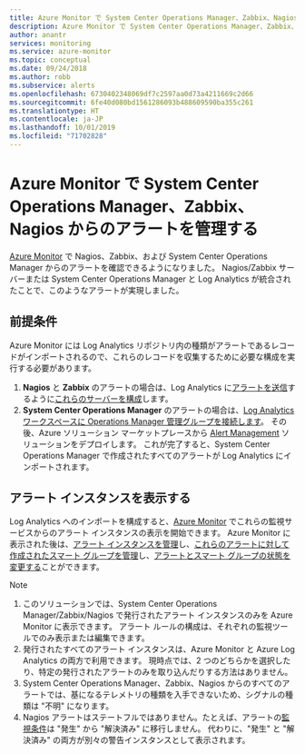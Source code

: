```yaml
---
title: Azure Monitor で System Center Operations Manager、Zabbix、Nagios からのアラートを管理する
description: Azure Monitor で System Center Operations Manager、Zabbix、Nagios からのアラートを管理する
author: anantr
services: monitoring
ms.service: azure-monitor
ms.topic: conceptual
ms.date: 09/24/2018
ms.author: robb
ms.subservice: alerts
ms.openlocfilehash: 6730402348069df7c2597aa0d73a4211669c2d66
ms.sourcegitcommit: 6fe40d080bd1561286093b488609590ba355c261
ms.translationtype: HT
ms.contentlocale: ja-JP
ms.lasthandoff: 10/01/2019
ms.locfileid: "71702828"
---
```

# <a name="manage-alerts-from-system-center-operations-manager-zabbix-and-nagios-in-azure-monitor"></a>Azure Monitor で System Center Operations Manager、Zabbix、Nagios からのアラートを管理する

[Azure Monitor](https://aka.ms/azure-alerts-overview) で Nagios、Zabbix、および System Center Operations Manager からのアラートを確認できるようになりました。 Nagios/Zabbix サーバーまたは System Center Operations Manager と Log Analytics が統合されたことで、このようなアラートが実現しました。 

## <a name="prerequisites"></a>前提条件
Azure Monitor には Log Analytics リポジトリ内の種類がアラートであるレコードがインポートされるので、これらのレコードを収集するために必要な構成を実行する必要があります。
1. **Nagios** と **Zabbix** のアラートの場合は、Log Analytics に[アラートを送信](https://docs.microsoft.com/azure/azure-monitor/platform/data-sources-alerts-nagios-zabbix?toc=%2Fazure%2Fazure-monitor%2Ftoc.json)するように[これらのサーバーを構成](https://docs.microsoft.com/azure/log-analytics/log-analytics-linux-agents)します。
1. **System Center Operations Manager** のアラートの場合は、[Log Analytics ワークスペースに Operations Manager 管理グループを接続します](https://docs.microsoft.com/azure/log-analytics/log-analytics-om-agents)。 その後、Azure ソリューション マーケットプレースから [Alert Management](https://docs.microsoft.com/azure/azure-monitor/platform/alert-management-solution) ソリューションをデプロイします。 これが完了すると、System Center Operations Manager で作成されたすべてのアラートが Log Analytics にインポートされます。

## <a name="view-your-alert-instances"></a>アラート インスタンスを表示する
Log Analytics へのインポートを構成すると、[Azure Monitor](https://aka.ms/azure-alerts-overview) でこれらの監視サービスからのアラート インスタンスの表示を開始できます。 Azure Monitor に表示された後は、[アラート インスタンスを管理](https://aka.ms/managing-alert-instances)し、[これらのアラートに対して作成されたスマート グループを管理](https://aka.ms/managing-smart-groups)し、[アラートとスマート グループの状態を変更する](https://aka.ms/managing-alert-smart-group-states)ことができます。

> [!NOTE]
>  1. このソリューションでは、System Center Operations Manager/Zabbix/Nagios で発行されたアラート インスタンスのみを Azure Monitor に表示できます。 アラート ルールの構成は、それぞれの監視ツールでのみ表示または編集できます。 
>  1. 発行されたすべてのアラート インスタンスは、Azure Monitor と Azure Log Analytics の両方で利用できます。 現時点では、2 つのどちらかを選択したり、特定の発行されたアラートのみを取り込んだりする方法はありません。
>  1. System Center Operations Manager、Zabbix、Nagios からのすべてのアラートでは、基になるテレメトリの種類を入手できないため、シグナルの種類は "不明" になります。
>  1. Nagios アラートはステートフルではありません。たとえば、アラートの[監視条件](https://aka.ms/azure-alerts-overview)は "発生" から "解決済み" に移行しません。 代わりに、"発生" と "解決済み" の両方が別々の警告インスタンスとして表示されます。 

